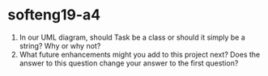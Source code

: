 # softeng19-a4

1. In our UML diagram, should Task be a class or should it simply be a string?  Why or why not?
1. What future enhancements might you add to this project next?  Does the answer to this question change your answer to the first question?
